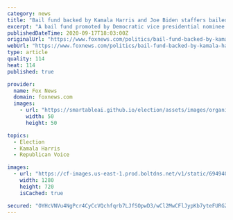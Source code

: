 ```yaml
---
category: news
title: "Bail fund backed by Kamala Harris and Joe Biden staffers bailed out alleged child abuser, docs indicate"
excerpt: "A bail fund promoted by Democratic vice presidential nominee Kamala Harris and many staffers on Joe Biden's campaign to bail out rioters and violent protesters also helped release an accused child abuser,"
publishedDateTime: 2020-09-17T18:03:00Z
originalUrl: "https://www.foxnews.com/politics/bail-fund-backed-by-kamala-harris-and-biden-staffers-bailed-out-alleged-child-abuser"
webUrl: "https://www.foxnews.com/politics/bail-fund-backed-by-kamala-harris-and-biden-staffers-bailed-out-alleged-child-abuser"
type: article
quality: 114
heat: 114
published: true

provider:
  name: Fox News
  domain: foxnews.com
  images:
    - url: "https://smartableai.github.io/election/assets/images/organizations/foxnews.com-50x50.jpg"
      width: 50
      height: 50

topics:
  - Election
  - Kamala Harris
  - Republican Voice

images:
  - url: "https://cf-images.us-east-1.prod.boltdns.net/v1/static/694940094001/29849dd8-f625-4758-ab9f-5b289b405717/f23922bb-04fd-4c1d-b408-031b30c89a7c/1280x720/match/image.jpg"
    width: 1280
    height: 720
    isCached: true

secured: "OYHcVNVu4NgPcr4CyCcVQchfqrb7LJfSOpwD3/wCl2MwCFlJypKb7yteFURGZcqA2LTQrSx7dQvN/gLUjOD3fFdfyWTR0VnLt7dliJm5dI1K+vLPcSKZuwzX0gHhVOE0IVeqo2Npro/jGeviLh81s7kLe0pH0QYyYhJCfEiH2voM/MWTrtR0IbtQGHxanD5tmY2ldQzf64J0PhJobKC4zFokfjs2S/PRotbD9YJpHmM5C4a/274UACanGLfxnccvz9MUp0AlhOiHDesm95koRFQA3XO7b/GaT1GBZJxm48Pl0MRGr2rLDVQt9e8fco0VNA5CvQEZjGNFcCvqlJKZexos4dBIDOaHBe+YQL4yojM=;2gpeKgE+OzRVbd2KtWIS3A=="
---
```



